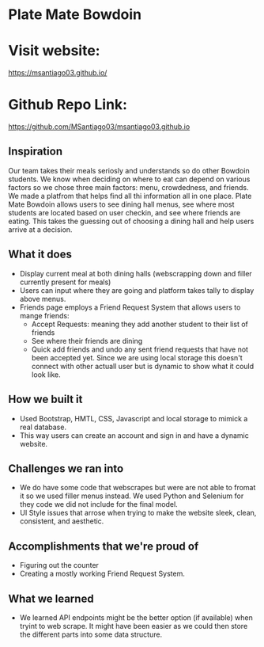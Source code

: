 # Plate Mate Bowdoin
# Visit website:
https://msantiago03.github.io/

# Github Repo Link:
https://github.com/MSantiago03/msantiago03.github.io

## Inspiration
Our team takes their meals seriosly and understands so do other Bowdoin students. We know when deciding on where to eat can depend on various factors so we chose three main factors: menu, crowdedness, and friends. We made a platfrom
that helps find all thi information all in one place. Plate Mate Bowdoin allows users to see dining hall menus, see where most students are located based on user checkin, and see where friends are eating. This takes the guessing out of choosing a dining hall and help users arrive at a decision.

## What it does
- Display current meal at both dining halls (webscrapping down and filler currently present for meals)
- Users can input where they are going and platform takes tally to display above menus.
- Friends page employs a Friend Request System that allows users to mange friends:
  - Accept Requests: meaning they add another student to their list of friends
  - See where their friends are dining
  - Quick add friends and undo any sent friend requests that have not been accepted yet. Since we are using local storage this doesn't connect with other actuall user but is dynamic to show what it could look like.
## How we built it
- Used Bootstrap, HMTL, CSS, Javascript and local storage to mimick a real database.
- This way users can create an account and sign in and have a dynamic website.

## Challenges we ran into
- We do have some code that webscrapes but  were are not able to fromat it so we used filler menus instead. We used Python and Selenium for they code we did not include for the final model.
- UI Style issues that arrose when trying to make the website sleek, clean, consistent, and aesthetic.

## Accomplishments that we're proud of
- Figuring out the counter
- Creating a mostly working Friend Request System.

## What we learned
- We learned API endpoints might be the better option (if available) when tryint to web scrape. It might have been easier as we could then store the different parts into some data structure.
